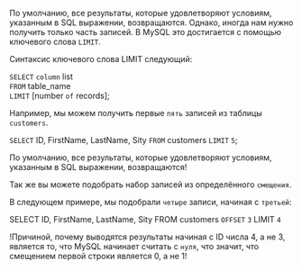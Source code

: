 По умолчанию, все результаты, которые удовлетворяют условиям, указанным в SQL выражении, возвращаются. Однако, иногда нам нужно получить только часть записей.
В MySQL это достигается с помощью ключевого слова `LIMIT`.

Синтаксис ключевого слова LIMIT следующий:


`SELECT` `column` list    
`FROM` table_name     
`LIMIT` [number `of` records];    

Например, мы можем получить первые `пять` записей из таблицы `customers`.

`SELECT` ID, FirstName, LastName, Sity `FROM` customers `LIMIT` `5`;


По умолчанию, все результаты, которые удовлетворяют условиям, указанным в SQL выражении, возвращаются!


Так же вы можете подобрать набор записей из определённого `смещения`.

В следующем примере, мы подобрали `четыре` записи, начиная с `третьей`:

SELECT ID, FirstName, LastName, Sity FROM customers `OFFSET` `3` LIMIT `4`

!Причиной, почему выводятся результаты начиная с ID числа 4, а не 3, является то, что MySQL начинает считать с `нуля`, что значит, что смещением первой строки является 0, а не 1!
